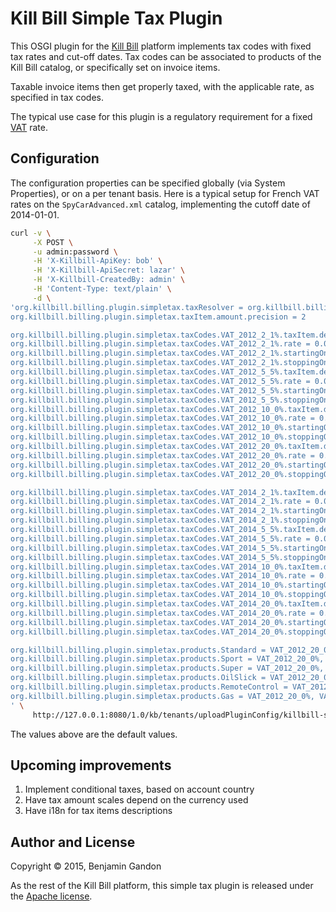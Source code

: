 <!--
   Copyright 2015 Benjamin Gandon

   Licensed under the Apache License, Version 2.0 (the "License");
   you may not use this file except in compliance with the License.
   You may obtain a copy of the License at

       http://www.apache.org/licenses/LICENSE-2.0

   Unless required by applicable law or agreed to in writing, software
   distributed under the License is distributed on an "AS IS" BASIS,
   WITHOUT WARRANTIES OR CONDITIONS OF ANY KIND, either express or implied.
   See the License for the specific language governing permissions and
   limitations under the License.
-->
Kill Bill Simple Tax Plugin
===========================

This OSGI plugin for the [Kill Bill](http://killbill.io) platform implements
tax codes with  fixed tax rates and cut-off dates. Tax codes can be associated
to products of the Kill Bill catalog, or specifically set on invoice items.

Taxable invoice items then get properly taxed, with the applicable rate, as
specified in tax codes.

The typical use case for this plugin is a regulatory requirement for a fixed
[VAT](https://en.wikipedia.org/wiki/Value-added_tax) rate.


Configuration
-------------

The configuration properties can be specified globally (via System
Properties), or on a per tenant basis. Here is a typical setup for French VAT
rates on the `SpyCarAdvanced.xml` catalog, implementing the cutoff date of
2014-01-01.

```bash
curl -v \
     -X POST \
     -u admin:password \
     -H 'X-Killbill-ApiKey: bob' \
     -H 'X-Killbill-ApiSecret: lazar' \
     -H 'X-Killbill-CreatedBy: admin' \
     -H 'Content-Type: text/plain' \
     -d \
'org.killbill.billing.plugin.simpletax.taxResolver = org.killbill.billing.plugin.simpletax.resolving.InvoiceItemEndDateBasedResolver
org.killbill.billing.plugin.simpletax.taxItem.amount.precision = 2

org.killbill.billing.plugin.simpletax.taxCodes.VAT_2012_2_1%.taxItem.description = VAT 2.1%
org.killbill.billing.plugin.simpletax.taxCodes.VAT_2012_2_1%.rate = 0.021
org.killbill.billing.plugin.simpletax.taxCodes.VAT_2012_2_1%.startingOn = 2012-01-01
org.killbill.billing.plugin.simpletax.taxCodes.VAT_2012_2_1%.stoppingOn = 2014-01-01
org.killbill.billing.plugin.simpletax.taxCodes.VAT_2012_5_5%.taxItem.description = VAT 5.5%
org.killbill.billing.plugin.simpletax.taxCodes.VAT_2012_5_5%.rate = 0.055
org.killbill.billing.plugin.simpletax.taxCodes.VAT_2012_5_5%.startingOn = 2012-01-01
org.killbill.billing.plugin.simpletax.taxCodes.VAT_2012_5_5%.stoppingOn = 2014-01-01
org.killbill.billing.plugin.simpletax.taxCodes.VAT_2012_10_0%.taxItem.description = VAT 7.0%
org.killbill.billing.plugin.simpletax.taxCodes.VAT_2012_10_0%.rate = 0.070
org.killbill.billing.plugin.simpletax.taxCodes.VAT_2012_10_0%.startingOn = 2012-01-01
org.killbill.billing.plugin.simpletax.taxCodes.VAT_2012_10_0%.stoppingOn = 2014-01-01
org.killbill.billing.plugin.simpletax.taxCodes.VAT_2012_20_0%.taxItem.description = VAT 19.6%
org.killbill.billing.plugin.simpletax.taxCodes.VAT_2012_20_0%.rate = 0.196
org.killbill.billing.plugin.simpletax.taxCodes.VAT_2012_20_0%.startingOn = 2012-01-01
org.killbill.billing.plugin.simpletax.taxCodes.VAT_2012_20_0%.stoppingOn = 2014-01-01

org.killbill.billing.plugin.simpletax.taxCodes.VAT_2014_2_1%.taxItem.description = VAT 2.1%
org.killbill.billing.plugin.simpletax.taxCodes.VAT_2014_2_1%.rate = 0.021
org.killbill.billing.plugin.simpletax.taxCodes.VAT_2014_2_1%.startingOn = 2014-01-01
org.killbill.billing.plugin.simpletax.taxCodes.VAT_2014_2_1%.stoppingOn = 
org.killbill.billing.plugin.simpletax.taxCodes.VAT_2014_5_5%.taxItem.description = VAT 5.5%
org.killbill.billing.plugin.simpletax.taxCodes.VAT_2014_5_5%.rate = 0.055
org.killbill.billing.plugin.simpletax.taxCodes.VAT_2014_5_5%.startingOn = 2014-01-01
org.killbill.billing.plugin.simpletax.taxCodes.VAT_2014_5_5%.stoppingOn = 
org.killbill.billing.plugin.simpletax.taxCodes.VAT_2014_10_0%.taxItem.description = VAT 10.0%
org.killbill.billing.plugin.simpletax.taxCodes.VAT_2014_10_0%.rate = 0.100
org.killbill.billing.plugin.simpletax.taxCodes.VAT_2014_10_0%.startingOn = 2014-01-01
org.killbill.billing.plugin.simpletax.taxCodes.VAT_2014_10_0%.stoppingOn = 
org.killbill.billing.plugin.simpletax.taxCodes.VAT_2014_20_0%.taxItem.description = VAT 20.0%
org.killbill.billing.plugin.simpletax.taxCodes.VAT_2014_20_0%.rate = 0.200
org.killbill.billing.plugin.simpletax.taxCodes.VAT_2014_20_0%.startingOn = 2014-01-01
org.killbill.billing.plugin.simpletax.taxCodes.VAT_2014_20_0%.stoppingOn = 

org.killbill.billing.plugin.simpletax.products.Standard = VAT_2012_20_0%, VAT_2014_20_0%
org.killbill.billing.plugin.simpletax.products.Sport = VAT_2012_20_0%, VAT_2014_20_0%
org.killbill.billing.plugin.simpletax.products.Super = VAT_2012_20_0%, VAT_2014_20_0%
org.killbill.billing.plugin.simpletax.products.OilSlick = VAT_2012_20_0%, VAT_2014_20_0%
org.killbill.billing.plugin.simpletax.products.RemoteControl = VAT_2012_20_0%, VAT_2014_20_0%
org.killbill.billing.plugin.simpletax.products.Gas = VAT_2012_20_0%, VAT_2014_20_0%
' \
     http://127.0.0.1:8080/1.0/kb/tenants/uploadPluginConfig/killbill-simple-tax
```

The values above are the default values.


Upcoming improvements
---------------------

1. Implement conditional taxes, based on account country
2. Have tax amount scales depend on the currency used
3. Have i18n for tax items descriptions


Author and License
------------------

Copyright © 2015, Benjamin Gandon

As the rest of the Kill Bill platform, this simple tax plugin is released
under the [Apache license](http://www.apache.org/licenses/LICENSE-2.0).
